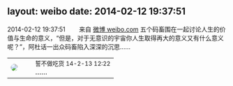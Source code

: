 layout: weibo
date: 2014-02-12 19:37:51
---
<meta name="referrer" content="no-referrer" />

2014-02-12 19:37:51  &nbsp;&nbsp;&nbsp;&nbsp;&nbsp;&nbsp; 来自 <a href="http://weibo.com/" rel="nofollow">微博 weibo.com</a>
五个码畜围在一起讨论人生的价值与生命的意义，“但是，对于无意识的宇宙你人生取得再大的意义又有什么意义呢？”，阿杜话一出众码畜陷入深深的沉思…… ​​​

<table style="width: 100%;">
  <tr>
    <td style="width: 40px;"><img style="border-radius:50%" src="https://tva1.sinaimg.cn/crop.0.0.640.640.50/86f7338fjw8edkav0whx0j20hs0hswfv.jpg?KID=imgbed,tva&Expires=1624464126&ssig=u5G%2FF4eo7y"></td>
    <td colspan="2"><small>誓不做吃货 14-2-13 12:22</small><br/>……</td>
  </tr>
</table>
